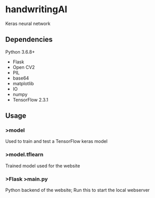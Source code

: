 # handwritingAI
Keras neural network 


## Dependencies
Python 3.6.8+ 
 * Flask
 * Open CV2
 * PIL
 * base64
 * matplotlib
 * IO
 * numpy
 * TensorFlow 2.3.1


## Usage
### >model
Used to train and test a TensorFlow keras model

### >model.tflearn
Trained model used for the website 

### >Flask >main.py
Python backend of the website;
Run this to start the local webserver


